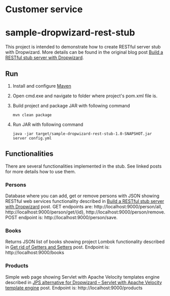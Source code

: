 # Customer service

# sample-dropwizard-rest-stub #
This project is intended to demonstrate how to create RESTful server stub with Dropwizard.
More details can be found in the original blog post <a href="http://automationrhapsody.com/build-a-rest-stub-server-with-dropwizard/">Build a RESTful stub server with Dropwizard</a>.

## Run ##
1. Install and configure <a href="https://maven.apache.org/install.html" target="_blank">Maven</a>
2. Open cmd.exe and navigate to folder where project's pom.xml file is.
3. Build project and package JAR with following command

	`mvn clean package`
4. Run JAR with following command

	`java -jar target/sample-dropwizard-rest-stub-1.0-SNAPSHOT.jar server config.yml`

## Functionalities ##

There are several functionalities implemented in the stub. See linked posts for more details how to use them.
	
### Persons ###

Database where you can add, get or remove persons with JSON showing RESTful web services functionality described in <a href="http://automationrhapsody.com/build-a-rest-stub-server-with-dropwizard/" target="_blank">Build a RESTful stub server with Dropwizard</a> post. GET endpoints are: http://localhost:9000/person/all, http://localhost:9000/person/get/{id}, http://localhost:9000/person/remove. POST endpoint is: http://localhost:9000/person/save.


### Books ###

Returns JSON list of books showing project Lombok functionality described in <a href="http://automationrhapsody.com/get-rid-of-getters-and-setters/" target="_blank">Get rid of Getters and Setters</a> post. Endpoint is: http://localhost:9000/books

### Products ###

Simple web page showing Servlet with Apache Velocity templates engine described in <a href="http://automationrhapsody.com/jps-alternative-for-dropwizard-servlet-with-apache-velocity-template-engine/" target="_blank">JPS alternative for Dropwizard – Servlet with Apache Velocity template engine</a> post. Endpoint is: http://localhost:9000/products